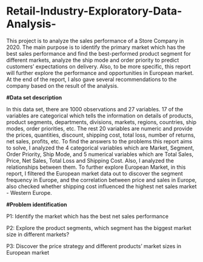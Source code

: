 # Retail-Industry-Exploratory-Data-Analysis-
This project is to analyze the sales performance of a Store Company in 2020. The main purpose is to identify the primary market which has the best sales performance and find the best-performed product segment for different markets, analyze the ship mode and order priority to predict customers’ expectations on delivery. Also, to be more specific, this report will further explore the performance and opportunities in European market. At the end of the report, I also gave several recommendations to the company based on the result of the analysis.

<b>#Data set description </B>

In this data set, there are 1000 observations and 27 variables. 17 of the variables are categorical which tells the information on details of products, product segments, departments, divisions, markets, regions, countries, ship modes, order priorities, etc. The rest 20 variables are numeric and provide the prices, quantities, discount, shipping cost, total loss, number of returns, net sales, profits, etc.
To find the answers to the problems this report aims to solve, I analyzed the 4 categorical variables which are Market, Segment, Order Priority, Ship Mode, and 5 numerical variables which are Total Sales, Price, Net Sales, Total Loss and Shipping Cost. Also, I analyzed the relationships between them.
To further explore European Market, in this report, I filtered the European market data out to discover the segment frequency in Europe, and the correlation between price and sales in Europe, also checked whether shipping cost influenced the highest net sales market - Western Europe.

<B>#Problem identification</B>

P1: Identify the market which has the best net sales performance

P2: Explore the product segments, which segment has the biggest market size in different markets?

P3: Discover the price strategy and different products’ market sizes in European market
